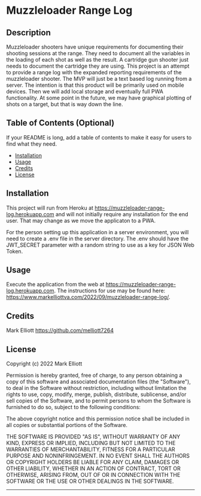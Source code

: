 # Muzzleloader Range Log

## Description

Muzzleloader shooters have unique requirements for documenting their shooting sessions at the range. They need to document all the variables in the loading of each shot as well as the result. A cartridge gun shooter just needs to document the cartridge they are using. This project is an attempt to provide a range log with the expanded reporting requirements of the muzzleloader shooter. The MVP will just be a text based log running from a server. The intention is that this product will be primarily used on mobile devices. Then we will add local storage and eventually full PWA functionality. At some point in the future, we may have graphical plotting of shots on a target, but that is way down the line.

## Table of Contents (Optional)

If your README is long, add a table of contents to make it easy for users to find what they need.

- [Installation](#installation)
- [Usage](#usage)
- [Credits](#credits)
- [License](#license)

## Installation

This project will run from Heroku at https://muzzleloader-range-log.herokuapp.com and will not initially require any installation for the end user. That may change as we move the applicaton to a PWA.

For the person setting up this application in a server environment, you will need to create a .env file in the server directory.   The .env should have the JWT_SECRET parameter with a random string to use as a key for JSON Web Token.

## Usage

Execute the application from the web at https://muzzleloader-range-log.herokuapp.com. The instructions for use may be found here: https://www.markelliottva.com/2022/09/muzzleloader-range-log/.

## Credits

Mark Elliott https://github.com/melliott7264

## License

Copyright (c) 2022 Mark Elliott

Permission is hereby granted, free of charge, to any person obtaining a copy
of this software and associated documentation files (the "Software"), to deal
in the Software without restriction, including without limitation the rights
to use, copy, modify, merge, publish, distribute, sublicense, and/or sell
copies of the Software, and to permit persons to whom the Software is
furnished to do so, subject to the following conditions:

The above copyright notice and this permission notice shall be included in all
copies or substantial portions of the Software.

THE SOFTWARE IS PROVIDED "AS IS", WITHOUT WARRANTY OF ANY KIND, EXPRESS OR
IMPLIED, INCLUDING BUT NOT LIMITED TO THE WARRANTIES OF MERCHANTABILITY,
FITNESS FOR A PARTICULAR PURPOSE AND NONINFRINGEMENT. IN NO EVENT SHALL THE
AUTHORS OR COPYRIGHT HOLDERS BE LIABLE FOR ANY CLAIM, DAMAGES OR OTHER
LIABILITY, WHETHER IN AN ACTION OF CONTRACT, TORT OR OTHERWISE, ARISING FROM,
OUT OF OR IN CONNECTION WITH THE SOFTWARE OR THE USE OR OTHER DEALINGS IN THE
SOFTWARE.

---
